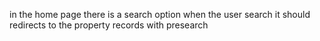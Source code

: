 in the home page there is a search option when the user search it should redirects to the property records with presearch
